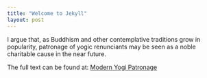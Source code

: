 ```yaml
---
title: "Welcome to Jekyll"
layout: post
---
```


I argue that, as Buddhism and other contemplative traditions grow in popularity, patronage of yogic renunciants may be seen as a noble charitable cause in the near future. 

The full text can be found at: [Modern Yogi Patronage](https://seanxyz.substack.com/p/modern-yogi-patronage)
